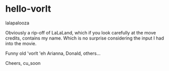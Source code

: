 # hello-vorlt
lalapalooza

Obviously a rip-off of LaLaLand, which if you look carefully at the move credits, contains my name. Which is no surprise considering the input I had into the movie.


Funny old 'vorlt 'eh Arianna, Donald, others...


Cheers, cu_soon
